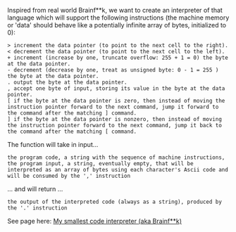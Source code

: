 Inspired from real world Brainf**k, we want to create an interpreter of that language which will support the following instructions (the machine memory or 'data' should behave like a potentially infinite array of bytes, initialized to 0):

    > increment the data pointer (to point to the next cell to the right).
    < decrement the data pointer (to point to the next cell to the left).
    + increment (increase by one, truncate overflow: 255 + 1 = 0) the byte at the data pointer.
    - decrement (decrease by one, treat as unsigned byte: 0 - 1 = 255 ) the byte at the data pointer.
    . output the byte at the data pointer.
    , accept one byte of input, storing its value in the byte at the data pointer.
    [ if the byte at the data pointer is zero, then instead of moving the instruction pointer forward to the next command, jump it forward to the command after the matching ] command.
    ] if the byte at the data pointer is nonzero, then instead of moving the instruction pointer forward to the next command, jump it back to the command after the matching [ command.


The function will take in input...

    the program code, a string with the sequence of machine instructions,
    the program input, a string, eventually empty, that will be interpreted as an array of bytes using each character's Ascii code and will be consumed by the ',' instruction

... and will return ...

    the output of the interpreted code (always as a string), produced by the '.' instruction

See page here: [My smallest code interpreter (aka Brainf**k)](http://www.codewars.com/dojo/katas/526156943dfe7ce06200063e/play/javascript)